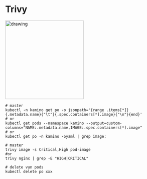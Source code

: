 # Trivy

<img src="../images/9.png" alt="drawing" width="250"/>


```shell
# master
kubectl -n kamino get po -o jsonpath='{range .items[*]}{.metadata.name}{"\t"}{.spec.containers[*].image}{"\n"}{end}'
# or
kubectl get pods --namespace kamino --output=custom-columns="NAME:.metadata.name,IMAGE:.spec.containers[*].image"
# or
kubectl get po -n kamino -oyaml | grep image:
```

```shell
# master
trivy image -s Critical,High pod-image
#or
trivy nginx | grep -E "HIGH|CRITICAL"
```

```shell
# delete vun pods
kubectl delete po xxx
```